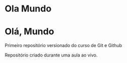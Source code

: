 # Ola Mundo
# Olá, Mundo
 Primeiro repositório versionado do curso de Git e Github

Repositório criado durante uma aula ao vivo.